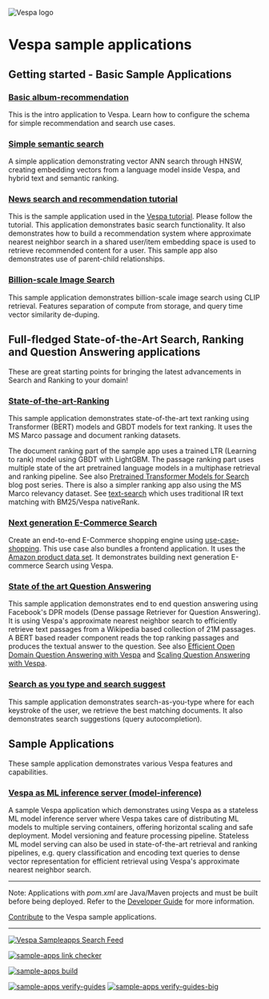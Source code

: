 <!-- Copyright Yahoo. Licensed under the terms of the Apache 2.0 license. See LICENSE in the project root. -->

![Vespa logo](https://vespa.ai/assets/vespa-logo-color.png)

# Vespa sample applications

## Getting started - Basic Sample Applications

### [Basic album-recommendation](album-recommendation)
This is the intro application to Vespa.
Learn how to configure the schema for simple recommendation and search use cases.

### [Simple semantic search](simple-semantic-search)
A simple application demonstrating vector ANN search through HNSW, 
creating embedding vectors from a language model inside Vespa, and hybrid
text and semantic ranking.

### [News search and recommendation tutorial](news)
This is the sample application used in the [Vespa tutorial](https://docs.vespa.ai/en/tutorials/news-1-getting-started.html).
Please follow the tutorial. This application demonstrates basic search functionality.
It also demonstrates how to build a recommendation system
where approximate nearest neighbor search in a shared user/item embedding space
is used to retrieve recommended content for a user.
This sample app also demonstrates use of parent-child relationships.

### [Billion-scale Image Search](billion-scale-image-search)
This sample application demonstrates billion-scale image search using CLIP retrieval. Features separation
of compute from storage, and query time vector similarity de-duping. 

## Full-fledged State-of-the-Art Search, Ranking and Question Answering applications
These are great starting points for bringing the latest advancements in Search and Ranking to your domain!

### [State-of-the-art-Ranking](https://github.com/vespa-engine/sample-apps/tree/master/msmarco-ranking)
This sample application demonstrates state-of-the-art text ranking
using Transformer (BERT) models and GBDT models for text ranking.
It uses the MS Marco passage and document ranking datasets.

The document ranking part of the sample app uses a trained LTR (Learning to rank) model using GBDT with LightGBM.
The passage ranking part uses multiple state of the art pretrained language models
in a multiphase retrieval and ranking pipeline.
See also [Pretrained Transformer Models for Search](https://blog.vespa.ai/pretrained-transformer-language-models-for-search-part-1/) blog post series.
There is also a simpler ranking app also using the MS Marco relevancy dataset.
See [text-search](text-search) which uses traditional IR text matching with BM25/Vespa nativeRank.

### [Next generation E-Commerce Search](use-case-shopping)
Create an end-to-end E-Commerce shopping engine using [use-case-shopping](use-case-shopping).
This use case also bundles a frontend application.
It uses the  [Amazon product data set](http://jmcauley.ucsd.edu/data/amazon/links.html).
It demonstrates building next generation E-commerce Search using Vespa.

### [State of the art Question Answering](dense-passage-retrieval-with-ann)
This sample application demonstrates end to end question answering using Facebook's DPR models
(Dense passage Retriever for Question Answering).
It is using Vespa's approximate nearest neighbor search to efficiently retrieve text passages
from a Wikipedia based collection of 21M passages.
A BERT based reader component reads the top ranking passages and produces the textual answer to the question.
See also [Efficient Open Domain Question Answering with Vespa](https://blog.vespa.ai/efficient-open-domain-question-answering-on-vespa/)
and [Scaling Question Answering with Vespa](https://blog.vespa.ai/from-research-to-production-scaling-a-state-of-the-art-machine-learning-system/).

### [Search as you type and search suggest](incremental-search)
This sample application demonstrates search-as-you-type where for each keystroke of the user,
we retrieve the best matching documents.
It also demonstrates search suggestions (query autocompletion).

## Sample Applications
These sample application demonstrates various Vespa features and capabilities. 

### [Vespa as ML inference server (model-inference)](model-inference)
A sample Vespa application which demonstrates using Vespa as a stateless ML model inference server
where Vespa takes care of distributing ML models to multiple serving containers,
offering horizontal scaling and safe deployment.
Model versioning and feature processing pipeline.
Stateless ML model serving can also be used in state-of-the-art retrieval and ranking pipelines,
e.g. query classification and encoding text queries to dense vector representation
for efficient retrieval using Vespa's approximate nearest neighbor search.


<!--
[travis](travis)
[part-purchases-demo](part-purchases-demo): A sample Vespa application to assist with with learning how to group according to the [Grouping Guide](https://docs.vespa.ai/en/grouping.html).
[generic-request-processing](generic-request-processing)
http-api-using-*
-->

----

Note: Applications with _pom.xml_ are Java/Maven projects and must be built before being deployed.
Refer to the [Developer Guide](https://docs.vespa.ai/en/developer-guide.html) for more information.

[Contribute](https://github.com/vespa-engine/vespa/blob/master/CONTRIBUTING.md) to the Vespa sample applications.

----

[![Vespa Sampleapps Search Feed](https://github.com/vespa-engine/sample-apps/actions/workflows/feed.yml/badge.svg)](https://github.com/vespa-engine/sample-apps/actions/workflows/feed.yml)

[![sample-apps link checker](https://api.screwdriver.cd/v4/pipelines/7038/link-checker-sample-apps/badge)](https://cd.screwdriver.cd/pipelines/7038/)

[![sample-apps build](https://api.screwdriver.cd/v4/pipelines/7038/build-apps/badge)](https://cd.screwdriver.cd/pipelines/7038/)

[![sample-apps verify-guides](https://api.screwdriver.cd/v4/pipelines/7038/verify-guides/badge)](https://cd.screwdriver.cd/pipelines/7038/)
[![sample-apps verify-guides-big](https://api.screwdriver.cd/v4/pipelines/7038/verify-guides-big/badge)](https://cd.screwdriver.cd/pipelines/7038/)

